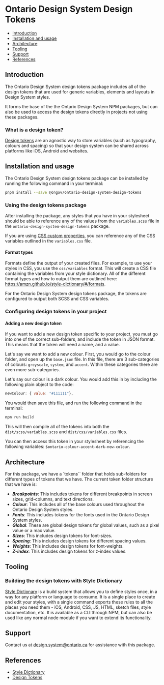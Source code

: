 # Ontario Design System Design Tokens

- [Introduction](#introduction)
- [Installation and usage](#installation-and-usage)
- [Architecture](#architecture)
- [Tooling](#tooling)
- [Support](#support)
- [References](#references)

## Introduction

The Ontario Design System design tokens package includes all of the design tokens that are used for generic variables, elements and layouts in Design System styles.

It forms the base of the the Ontario Design System NPM packages, but can also be used to access the design tokens directly in projects not using these packages.

### What is a design token?

[Design tokens](https://css-tricks.com/what-are-design-tokens/) are an agnostic way to store variables (such as typography, colours and spacing) so that your design system can be shared across platforms like iOS, Android and websites.

## Installation and usage

The Ontario Design System design tokens package can be installed by running the following command in your terminal:

```bash
pnpm install --save @ongov/ontario-design-system-design-tokens
```

### Using the design tokens package

After installing the package, any styles that you have in your stylesheet should be able to reference any of the values from the `variables.scss` file in the `ontario-design-system-design-tokens` package.

If you are using [CSS custom properties](https://developer.mozilla.org/en-US/docs/Web/CSS/Using_CSS_custom_properties), you can reference any of the CSS variables outlined in the `variables.css` file.

#### Format types

Formats define the output of your created files. For example, to use your styles in CSS, you use the `css/variables` format. This will create a CSS file containing the variables from your style dictionary. All of the different format types and how to output them are outlined here: https://amzn.github.io/style-dictionary/#/formats.

For the Ontario Design System design tokens package, the tokens are configured to output both SCSS and CSS variables.

### Configuring design tokens in your project

#### Adding a new design token

If you want to add a new design token specific to your project, you must go into one of the correct sub-folders, and include the token in JSON format. This means that the token will need a name, and a value.

Let's say we want to add a new colour. First, you would go to the colour folder, and open up the `base.json` file. In this file, there are 3 sub-categories of colours: `greyscale`, `system`, and `accent`. Within these categories there are even more sub-categories.

Let's say our colour is a dark colour. You would add this in by including the following plain object to the code:

```js
newColour: { value: "#111111"},
```

You would then save this file, and run the following command in the terminal:

```bash
npm run build
```

This will then compile all of the tokens into both the `dist/scss/variables.scss` and `dist/css/variables.css` files.

You can then access this token in your stylesheet by referencing the following variables: `$ontario-colour-accent-dark-new-colour`.

## Architecture

For this package, we have a `tokens`` folder that holds sub-folders for different types of tokens that we have. The current token folder structure that we have is:

- **_Breakpoints_**: This includes tokens for different breakpoints in screen sizes, grid-columns, and text directions.
- **_Colour_**: This includes all of the base colours used throughout the Ontario Design System styles.
- **_Fonts_**: This includes tokens for the fonts used in the Ontario Design System styles.
- **_Global_**: These are global design tokens for global values, such as a pixel value or a max value.
- **_Sizes_**: This includes design tokens for font-sizes.
- **_Spacing_**: This includes design tokens for different spacing values.
- **_Weights_**: This includes design tokens for font-weights.
- **_Z-index_**: This includes design tokens for z-index values.

## Tooling

### Building the design tokens with Style Dictionary

[Style Dictionary](https://amzn.github.io/style-dictionary/) is a build system that allows you to define styles once, in a way for any platform or language to consume. It is a single place to create and edit your styles, with a single command exports these rules to all the places you need them - iOS, Android, CSS, JS, HTML, sketch files, style documentation, etc. It is available as a CLI through NPM, but can also be used like any normal node module if you want to extend its functionality.

## Support

Contact us at [design.system@ontario.ca](mailto:design.system@ontario.ca) for assistance with this package.

## References

- [Style Dictionary](https://amzn.github.io/style-dictionary/)
- [Design Tokens](https://css-tricks.com/what-are-design-tokens/)
